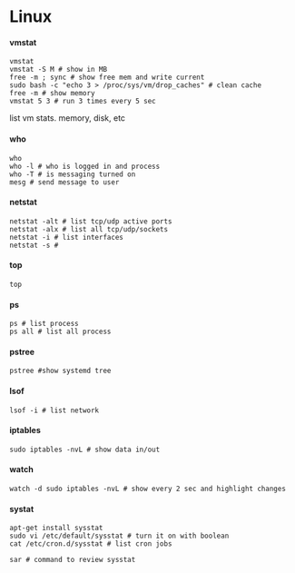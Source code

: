 # Linux

#### vmstat

```
vmstat
vmstat -S M # show in MB
free -m ; sync # show free mem and write current
sudo bash -c "echo 3 > /proc/sys/vm/drop_caches" # clean cache
free -m # show memory
vmstat 5 3 # run 3 times every 5 sec
```

list vm stats. memory, disk, etc

#### who

```
who
who -l # who is logged in and process
who -T # is messaging turned on
mesg # send message to user
```

#### netstat

```
netstat -alt # list tcp/udp active ports
netstat -alx # list all tcp/udp/sockets
netstat -i # list interfaces
netstat -s #
```

#### top

```
top
```

#### ps

```
ps # list process
ps all # list all process
```

#### pstree

```
pstree #show systemd tree
```

#### lsof

```
lsof -i # list network
```

#### iptables

```
sudo iptables -nvL # show data in/out
```

#### watch

```
watch -d sudo iptables -nvL # show every 2 sec and highlight changes
```

#### systat

```
apt-get install sysstat
sudo vi /etc/default/sysstat # turn it on with boolean
cat /etc/cron.d/sysstat # list cron jobs

sar # command to review sysstat
```



